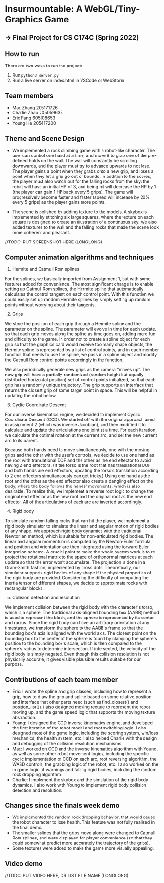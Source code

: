 # Insurmountable: A WebGL/Tiny-Graphics Game
## -> Final Project for CS C174C (Spring 2022)

## How to run

There are two ways to run the project: 
1. Run `python3 server.py`
2. Run a live server on index.html in VSCode or WebStorm

## Team members

- Max Zhang 205171726
- Charlie Zhao 205059635
- Eric Fang 605108653
- Young He 205417200

## Theme and Scene Design

- We implemented a rock climbing game with a robot-like character. The user can control one hand at a time, and move it to grab one of the pre-defined holds on the wall. The wall will constantly be scrolling downwards, and the player must try to advance upwards to not lose. The player gains a point when they grabs onto a new grip, and loses a point when they let a grip go out of bounds. In addition to the scores, the player must also watch out for the falling rocks from the sky: the robot will have an initial HP of 3, and being hit will decrease the HP by 1 (the player can gain 1 HP back every 5 grips). The game will progressively become faster and faster (speed will increase by 20% every 5 grips) as the player gains more points. 

- The scene is polished by adding texture to the models. A skybox is implemented by stitching six large squares, where the texture on each square is designed to create an illustration of a continuous sky. We also added textures to the wall and the falling rocks that made the scene look more coherent and pleasant. 

//TODO: PUT SCREENSHOT HERE (LONGLONG)

## Computer animation algorithms and techniques
 
1. Hermite and Catmull Rom splines

For the splines, we basically imported from Assignment 1, but with some features added for convenience. The most significant change is to enable setting up Catmull Rom splines, the Hermite spline that automatically calculates the control tangent on each control point. With this function we could easily set up random Hermite splines by simply setting up random points without worrying about their tangents.

2. Grips

We store the position of each grip through a Hermite spline and the parameter on the spline. The parameter will evolve in time for each update, so that each grip moves along the spline as time goes on, adding more fun and difficulty to the game. In order not to create a spline object for each grip so that the graphics card would receive too many shape objects, the Hermite spline is represented by a list of control points, and in each member function that needs to use the spline, we pass in a spline object and modify the Catmull Rom control points accordingly in the function.

We also periodically generate new grips as the camera “moves up”. The new grip will have a partially-randomized (random height but equally distributed horizontal position) set of control points initialized, so that each grip has a randomly unique trajectory.
The grip supports an interface that returns the closest grip of some target point in space. This will be helpful in updating the robot below.

3. Cyclic Coordinate Descent

For our inverse kinematics engine, we decided to implement Cyclic Coordinate Descent (CCD). We started off with the original approach used in assignment 2 (which was inverse Jacobian), and then modified it to calculate and update the articulations one joint at a time. For each iteration, we calculate the optimal rotation at the current arc, and set the new current arc to its parent.

Because both hands need to move simultaneously, one with the moving grips and the other with the user’s controls, we decide to use one hand as the root with translational DOF and the other as the end effector to avoid having 2 end effectors. (If the torso is the root that has translational DOF and both hands are end effectors, updating the torso’s translation according to 2 end effectors simultaneously can get tricky.) Using one hand as the root and the other as the end effector also create a dangling effect on the body, where the body follows the hands’ movements; which is also desirable. To realize this, we implement a reverse root logic to change the original end effector as the new root and the original root as the new end effector. All of the articulations of each arc are inverted accordingly.

4. Rigid body

To simulate random falling rocks that can hit the player, we implement a rigid body simulator to simulate the linear and angular motion of rigid bodies of any shape. We approach rigid body dynamics with the traditional Newtonian method, which is suitable for non-articulated rigid bodies. The linear and angular momentum is computed by the Newton-Euler formula, and position and orientation are then integrated using the forward Euler integration scheme. A crucial point to make the whole system work is to re-project the rotational matrix to the space of orthonormal matrices at each update so that the error won’t accumulate. The projection is done in a Gram-Smith fashion, implemented by cross dots. Theoretically, our simulator supports rigid bodies of any shape if the physical properties of the rigid body are provided. Considering the difficulty of computing the inertia tensor of different shapes, we decide to approximate rocks with rectangular blocks. 

5.  Collision detection and resolution

We implement collision between the rigid body with the character's torso, which is a sphere. The traditional axis-aligned bounding box (AABB) method is used to represent the block, and the sphere is represented by its center and radius. Since the rigid body can have an arbitrary orientation at any timestamp, we transform the sphere to the AABB's frame so that the bounding box's axis is aligned with the world axis. The closest point on the bounding box to the center of the sphere is found by clamping the sphere's position to the bounding box's scale, which is then compared to the sphere's radius to determine intersection. If intersected, the velocity of the rigid body is simply negated. Even though this collision resolution is not physically accurate, it gives visible plausible results suitable for our purpose. 

## Contributions of each team member
- Eric: I wrote the spline and grip classes, including how to represent a grip, how to draw the grip and spline based on some relative position and interface that other parts need (such as find_closest() and position_list()). I also designed moving texture to represent the robot moving up, and the game speed logic that supports the moving texture abstraction.
- Young: I designed the CCD inverse kinematics engine, and developed the first iteration of the robot model and root switching logic. I also designed most of the game logic, including the scoring system, win/loss mechanics, the health system, etc. I also helped Charlie with the design and debugging of the collision resolution mechanisms. 
- Max: I worked on CCD and the inverse kinematics algorithm with Young, as well as some other robot movement logics, including the specific cyclic implementation of CCD on each arc, root reversing algorithm, the WASD controls, the grabbing logic of the robot, etc. I also worked on the in game logic of warnings and falling rigid bodies, including the random rock dropping algorithm.
- Charlie:  I implement the skybox and the simulation of the rigid body dynamics. I also work with Young to implement rigid body collision detection and resolution. 
## Changes since the finals week demo
- We implemented the random rock dropping behavior, that would cause the robot character to lose health. This feature was not fully realized in the final demo. 
- The smaller splines that the grips move along were changed to Catmull Rom splines, and were displayed for player convenience (so that they could somewhat predict more accurately the trajectory of the grips).
- Some textures were added to make the game more visually appealing. 

## Video demo
//TODO: PUT VIDEO HERE, OR LIST FILE NAME (LONGLONG)